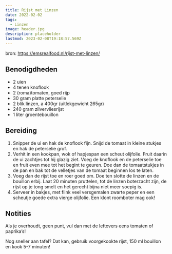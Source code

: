 ```yaml
---
title: Rijst met Linzen
date: 2022-02-02
tags:
  - Linzen
image: header.jpg
description: placeholder
lastmod: 2023-02-08T19:18:57.569Z
---
```

bron: https://emsrealfood.nl/rijst-met-linzen/

## Benodigdheden

-   2  uien 
-   4  tenen knoflook 
-   2  (roma)tomaten, goed rijp 
-   30 gram  platte peterselie 
-   2  blik linzen, a 400gr (uitlekgewicht 265gr) 
-   240 gram  zilvervliesrijst 
-   1 liter  groentebouillon 

## Bereiding

1.  Snipper de ui en hak de knoflook fijn. Snijd de tomaat in kleine stukjes en hak de peterselie grof. 
2.  Verhit in een kookpan, wok of hapjespan een scheut olijfolie. Fruit daarin de ui zachtjes tot hij glazig ziet. Voeg de knoflook en de peterselie toe en fruit even mee tot het begint te geuren. Doe dan de tomaatstukjes in de pan en bak tot de velletjes van de tomaat beginnen los te laten. 
3.  Voeg dan de rijst toe en roer goed om. Doe ten slotte de linzen en de bouillon erbij. Laat 20 minuten pruttelen, tot de linzen boterzacht zijn, de rijst op je tong smelt en het gerecht bijna niet meer soepig is. 
4.  Serveer in bakjes, met flink veel versgemalen zwarte peper en een scheutje goede extra vierge olijfolie. Een klont roomboter mag ook! 

## Notities

Als je overhoudt, geen punt, vul dan met de leftovers eens tomaten of paprika’s!

Nog sneller aan tafel? Dat kan, gebruik voorgekookte rijst, 150 ml bouillon en kook 5-7 minuten!